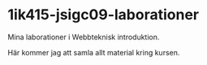 1ik415-jsigc09-laborationer
===========================

Mina laborationer i Webbteknisk introduktion.

Här kommer jag att samla allt material kring kursen.